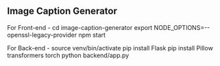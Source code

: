 ## Image Caption Generator

For Front-end -
cd image-caption-generator
export NODE_OPTIONS=--openssl-legacy-provider
npm start

For Back-end -
source venv/bin/activate
pip install Flask
pip install Pillow transformers torch
python backend/app.py